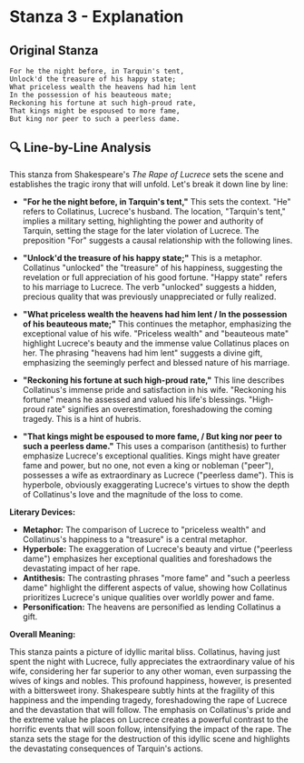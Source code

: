 # Stanza 3 - Explanation

## Original Stanza
```
For he the night before, in Tarquin's tent,
Unlock'd the treasure of his happy state;
What priceless wealth the heavens had him lent
In the possession of his beauteous mate;
Reckoning his fortune at such high-proud rate,
That kings might be espoused to more fame,
But king nor peer to such a peerless dame.
```

## 🔍 Line-by-Line Analysis
This stanza from Shakespeare's *The Rape of Lucrece* sets the scene and establishes the tragic irony that will unfold. Let's break it down line by line:

* **"For he the night before, in Tarquin's tent,"** This sets the context.  "He" refers to Collatinus, Lucrece's husband. The location, "Tarquin's tent," implies a military setting, highlighting the power and authority of Tarquin, setting the stage for the later violation of Lucrece.  The preposition "For" suggests a causal relationship with the following lines.

* **"Unlock'd the treasure of his happy state;"**  This is a metaphor. Collatinus "unlocked" the "treasure" of his happiness, suggesting the revelation or full appreciation of his good fortune. "Happy state" refers to his marriage to Lucrece.  The verb "unlocked" suggests a hidden, precious quality that was previously unappreciated or fully realized.

* **"What priceless wealth the heavens had him lent / In the possession of his beauteous mate;"** This continues the metaphor, emphasizing the exceptional value of his wife.  "Priceless wealth" and "beauteous mate" highlight Lucrece's beauty and the immense value Collatinus places on her.  The phrasing "heavens had him lent" suggests a divine gift, emphasizing the seemingly perfect and blessed nature of his marriage.

* **"Reckoning his fortune at such high-proud rate,"** This line describes Collatinus's immense pride and satisfaction in his wife. "Reckoning his fortune" means he assessed and valued his life's blessings. "High-proud rate" signifies an overestimation, foreshadowing the coming tragedy. This is a hint of hubris.

* **"That kings might be espoused to more fame, / But king nor peer to such a peerless dame."**  This uses a comparison (antithesis) to further emphasize Lucrece's exceptional qualities. Kings might have greater fame and power, but no one, not even a king or nobleman ("peer"), possesses a wife as extraordinary as Lucrece ("peerless dame"). This is hyperbole, obviously exaggerating Lucrece's virtues to show the depth of Collatinus's love and the magnitude of the loss to come.

**Literary Devices:**

* **Metaphor:** The comparison of Lucrece to "priceless wealth" and Collatinus's happiness to a "treasure" is a central metaphor.
* **Hyperbole:** The exaggeration of Lucrece's beauty and virtue ("peerless dame") emphasizes her exceptional qualities and foreshadows the devastating impact of her rape.
* **Antithesis:** The contrasting phrases "more fame" and "such a peerless dame" highlight the different aspects of value, showing how Collatinus prioritizes Lucrece's unique qualities over worldly power and fame.
* **Personification:** The heavens are personified as lending Collatinus a gift.


**Overall Meaning:**

This stanza paints a picture of idyllic marital bliss. Collatinus, having just spent the night with Lucrece, fully appreciates the extraordinary value of his wife, considering her far superior to any other woman, even surpassing the wives of kings and nobles. This profound happiness, however, is presented with a bittersweet irony. Shakespeare subtly hints at the fragility of this happiness and the impending tragedy, foreshadowing the rape of Lucrece and the devastation that will follow. The emphasis on Collatinus's pride and the extreme value he places on Lucrece creates a powerful contrast to the horrific events that will soon follow, intensifying the impact of the rape.  The stanza sets the stage for the destruction of this idyllic scene and highlights the devastating consequences of Tarquin's actions.
